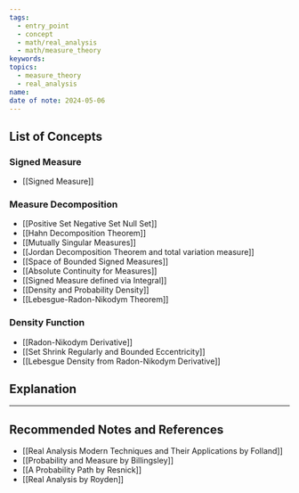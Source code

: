 ```yaml
---
tags:
  - entry_point
  - concept
  - math/real_analysis
  - math/measure_theory
keywords: 
topics:
  - measure_theory
  - real_analysis
name: 
date of note: 2024-05-06
---
```


##  List of Concepts

### Signed Measure

- [[Signed Measure]]

### Measure Decomposition

- [[Positive Set Negative Set Null Set]]
- [[Hahn Decomposition Theorem]]
- [[Mutually Singular Measures]]
- [[Jordan Decomposition Theorem and total variation measure]]
- [[Space of Bounded Signed Measures]]
- [[Absolute Continuity for Measures]]
- [[Signed Measure defined via Integral]]
- [[Density and Probability Density]]
- [[Lebesgue-Radon-Nikodym Theorem]]

### Density Function

- [[Radon-Nikodym Derivative]]
- [[Set Shrink Regularly and Bounded Eccentricity]]
- [[Lebesgue Density from Radon-Nikodym Derivative]]


## Explanation





-----------
##  Recommended Notes and References

- [[Real Analysis Modern Techniques and Their Applications by Folland]]
- [[Probability and Measure by Billingsley]]
- [[A Probability Path by Resnick]]
- [[Real Analysis by Royden]]